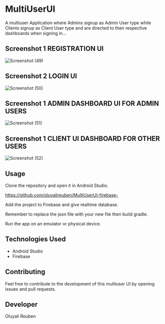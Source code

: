# MultiUserUI
A multiuser Application where Admins signup  as Admin User type while Clients signup as Client User type and are directed to their respective dashboards when signing in...

## Screenshot 1 REGISTRATION UI

![Screenshot (49)](https://github.com/oluyalireuben/MultiUserUI/assets/60091643/679a3471-172f-47c2-9f2c-e988fed324a9)

## Screenshot 2 LOGIN UI
![Screenshot (50)](https://github.com/oluyalireuben/MultiUserUI/assets/60091643/e9b821c5-8c00-4b18-bfa9-e6cd95ebb315)

## Screenshot 1 ADMIN DASHBOARD UI FOR ADMIN USERS

![Screenshot (51)](https://github.com/oluyalireuben/MultiUserUI/assets/60091643/f07ae074-d084-43cf-ae73-02ddbf0f1e92)

## Screenshot 1 CLIENT UI DASHBOARD FOR OTHER USERS
![Screenshot (52)](https://github.com/oluyalireuben/MultiUserUI/assets/60091643/eff288ed-0e1b-4055-b91f-bf00cbea9a80)

## Usage

Clone the repository and open it in Android Studio.

https://github.com/oluyalireuben/MultiUserUI-firebase-

Add the project to Firebase and give realtime database.

Remember to replace the json file with your new file then build gradle.

Run the app on an emulator or physical device.

## Technologies Used

- Android Studio
- Firebase

## Contributing

Feel free to contribute to the development of this multiuser UI by opening issues and pull requests.

## Developer

Oluyali Reuben




